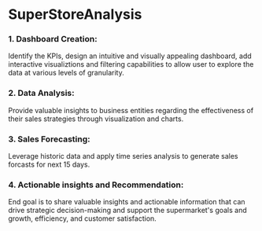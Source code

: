 # SuperStoreAnalysis
### 1. Dashboard Creation:
Identify the KPIs, design an intuitive and visually appealing dashboard, add interactive visualiztions and filtering capabilities to allow user to explore the data at various levels of granularity. <br>
### 2. Data Analysis:
Provide valuable insights to business entities regarding the effectiveness of their sales strategies through visualization and charts. <br>
### 3. Sales Forecasting:
Leverage historic data and apply time series analysis to generate sales forcasts for next 15 days. <br>
### 4. Actionable insights and Recommendation:
End goal is to share valuable insights and actionable information that can drive strategic decision-making and support the supermarket's goals and growth, efficiency, and customer satisfaction.
